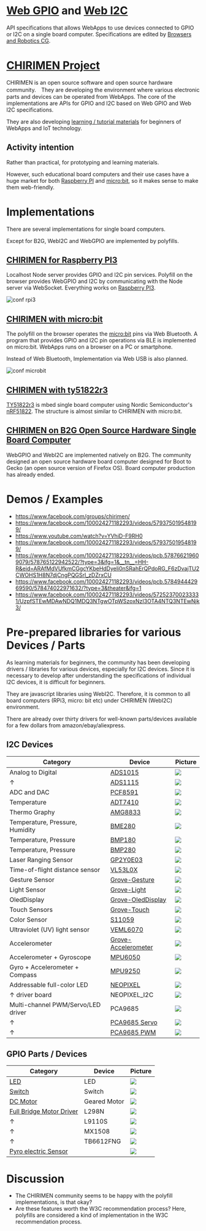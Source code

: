 # [Web GPIO](https://github.com/browserobo/WebGPIO) and [Web I2C](https://github.com/browserobo/WebI2C)
API specifications that allows WebApps to use devices connected to GPIO or I2C on a single board computer.
Specifications are edited by [Browsers and Robotics CG](https://www.w3.org/community/browserobo/).

# [CHIRIMEN Project](https://chirimen.org)
CHIRIMEN is an open source software and open source hardware community.　They are developing the environment where various electronic parts and devices can be operated from WebApps. The core of the implementations are APIs for GPIO and I2C based on Web GPIO and Web I2C specifications.

They are also developing [learning / tutorial materials](https://tutorial.chirimen.org) for beginners of WebApps and IoT technology.

## Activity intention
Rather than practical, for prototyping and learning materials.

However, such educational board computers and their use cases have a huge market for both [Raspberry PI](https://www.raspberrypi.org/) and [micro:bit](https://microbit.org/), so it makes sense to make them web-friendly.

# Implementations
There are several implementations for single board computers.

Except for B2G, WebI2C and WebGPIO are implemented by polyfills.

## [CHIRIMEN for Raspberry PI3](https://github.com/chirimen-oh/chirimen-raspi3)
Localhost Node server provides GPIO and I2C pin services. Polyfill on the browser provides WebGPIO and I2C by communicating with the Node server via WebSocket. Everything works on [Raspberry PI3](https://www.raspberrypi.org/).

![conf rpi3](https://qiita-user-contents.imgix.net/http%3A%2F%2Fgc.dfm.lrv.jp%2F0.secerror%2Farchitecture.png?ixlib=rb-1.2.2&auto=compress%2Cformat&fit=max&s=2982bb219c6a4eed787da4d5b81e12a4)

## [CHIRIMEN with micro:bit](https://github.com/chirimen-oh/chirimen-micro-bit)
The polyfill on the browser operates the [micro:bit](https://microbit.org/) pins via Web Bluetooth. A program that provides GPIO and I2C pin operations via BLE is implemented on micro:bit. WebApps runs on a browser on a PC or smartphone.

Instead of Web Bluetooth, Implementation via Web USB is also planned.

![conf microbit](https://github.com/chirimen-oh/chirimen-micro-bit/blob/master/imgs/chirimenMicrobitDiagram.png)

## [CHIRIMEN with ty51822r3](https://github.com/chirimen-oh/chirimen-TY51822r3)
[TY51822r3](https://os.mbed.com/platforms/Switch-Science-mbed-TY51822r3/) is mbed single board computer using Nordic Semiconductor's [nRF51822](https://www.nordicsemi.com/Products/Low-power-short-range-wireless/nRF51822). The structure is almost similar to CHIRIMEN with micro:bit.

## [CHIRIMEN on B2G Open Source Hardware Single Board Computer](https://github.com/chirimen-oh/release/releases)
WebGPIO and WebI2C are implemented natively on B2G.
The community designed an open source hardware board computer designed for Boot to Gecko (an open source version of Firefox OS). Board computer production has already ended.

# Demos / Examples

- https://www.facebook.com/groups/chirimen/
- https://www.facebook.com/100024271182293/videos/579375019548199/
- https://www.youtube.com/watch?v=YVhiD-F9RH0
- https://www.facebook.com/100024271182293/videos/579375019548199/
- https://www.facebook.com/100024271182293/videos/pcb.578766219609079/578765122942522/?type=3&ifg=1&__tn__=HH-R&eid=ARAfMdVUfkmCGgcYKbeHdDyeli0nSRahErQPdoRG_F6zDvajTU2CWOHS1H8N7djCngPQGSrl_zDZrxCU
- https://www.facebook.com/100024271182293/videos/pcb.578494442969590/578474022971632/?type=3&theater&ifg=1
- https://www.facebook.com/100024271182293/videos/572523700233331/UzpfSTEwMDAwNDQ1MDQ3NTgwOTpWSzoxNzI3OTA4NTQ3NTEwNjk3/


# Pre-prepared libraries for various Devices / Parts

As learning materials for beginners, the community has been developing drivers / libraries for various devices, especially for I2C devices. Since it is necessary to develop after understanding the specifications of individual I2C devices, it is difficult for beginners.

They are javascript libraries using WebI2C. Therefore, it is common to all board computers (RPi3, micro: bit etc) under CHIRIMEN (WebI2C) environment.

There are already over thirty drivers for well-known parts/devices available for a few dollars from amazon/ebay/aliexpress.

## I2C Devices

|Category|Device|Picture|
|-|-|-|
|Analog to Digital|[ADS1015](https://chirimen.org/chirimen-raspi3/gc/top/examples/#I2C-ADS1015)|![](imgs/ADS1015.jpg)|
|↑|[ADS1115](https://chirimen.org/chirimen-raspi3/gc/top/examples/#I2C-ADS1115)|![](imgs/ADS1115.jpg)|
|ADC and DAC|[PCF8591](https://chirimen.org/chirimen-raspi3/gc/top/examples/#I2C-PCF8591)|![](imgs/PCF8591.jpg)|
|Temperature|[ADT7410](https://chirimen.org/chirimen-raspi3/gc/top/examples/#I2C-ADT7410)|![](imgs/ADT7410.jpg)|
|Thermo Graphy|[AMG8833](https://chirimen.org/chirimen-raspi3/gc/top/examples/#I2C-AMG8833)|![](imgs/AMG8833.jpg)|
|Temperature, Pressure, Humidity|[BME280](https://chirimen.org/chirimen-raspi3/gc/top/examples/#I2C-BME280)|![](imgs/BME280.jpg)|
|Temperature, Pressure|[BMP180](https://chirimen.org/chirimen-raspi3/gc/top/examples/#I2C-BMP180)|![](imgs/BMP180.jpg)|
|Temperature, Pressure|[BMP280](https://chirimen.org/chirimen-raspi3/gc/top/examples/#I2C-BMP280)|![](imgs/BMP280.jpg)|
|Laser Ranging Sensor|[GP2Y0E03](https://chirimen.org/chirimen-raspi3/gc/top/examples/#I2C-GP2Y0E03)|![](imgs/GP2Y0E03.jpg)|
|Time-of-flight distance sensor|[VL53L0X](https://chirimen.org/chirimen-raspi3/gc/top/examples/#I2C-VL53L0X)|![](imgs/VL53L0X.jpg)|
|Gesture Sensor|[Grove-Gesture](https://chirimen.org/chirimen-raspi3/gc/top/examples/#I2C-Grove-Gesture)|![](imgs/Grove-Gesture.jpg)|
|Light Sensor|[Grove-Light](https://chirimen.org/chirimen-raspi3/gc/top/examples/#I2C-Grove-Light)|![](imgs/Grove-Light.jpg)|
|OledDisplay|[Grove-OledDisplay](https://chirimen.org/chirimen-raspi3/gc/top/examples/#I2C-Grove-OledDisplay)|![](imgs/Grove-OledDisplay.jpg)|
|Touch Sensors|[Grove-Touch](https://chirimen.org/chirimen-raspi3/gc/top/examples/#I2C-Grove-Touch)|![](imgs/Grove-Touch.jpg)|
|Color Sensor|[S11059](https://chirimen.org/chirimen-raspi3/gc/top/examples/#I2C-S11059)|![](imgs/S11059.jpg)|
|Ultraviolet (UV) light sensor |[VEML6070](https://chirimen.org/chirimen-raspi3/gc/top/examples/#I2C-VEML6070)|![](imgs/VEML6070.jpg)|
|Accelerometer|[Grove-Accelerometer](https://chirimen.org/chirimen-raspi3/gc/top/examples/#I2C-Grove-Accelerometer)|![](imgs/Grove-Accelerometer.jpg)|
|Accelerometer + Gyroscope|[MPU6050](https://chirimen.org/chirimen-raspi3/gc/top/examples/#I2C-MPU6050)|![](imgs/MPU6050.jpg)|
|Gyro + Accelerometer + Compass|[MPU9250](https://chirimen.org/chirimen-raspi3/gc/top/examples/#I2C-MPU9250)|![](imgs/MPU9250.jpg)|
|Addressable full-color LED|[NEOPIXEL](https://chirimen.org/chirimen-raspi3/gc/top/examples/#I2C-NEOPIXEL_I2C)|![](imgs/NEOPIXEL.jpg)|
|↑ driver board|NEOPIXEL_I2C|![](imgs/NEOPIXEL_I2C.jpg)|
|Multi-channel PWM/Servo/LED driver|PCA9685|![](imgs/PCA9685.jpg)|
|↑|[PCA9685 Servo](https://chirimen.org/chirimen-raspi3/gc/top/examples/#I2C-PCA9685)|![](imgs/PCA9685_Servo2.jpg)|
|↑|[PCA9685 PWM](https://chirimen.org/chirimen-raspi3/gc/top/examples/#GPIO-I2C-PWMHBridge-1)|![](imgs/PCA9685.jpg)|

## GPIO Parts / Devices
|Category|Device|Picture|
|-|-|-|
|[LED](https://chirimen.org/chirimen-raspi3/gc/top/examples/#GPIO-Blink)|LED|![](imgs/LED.jpg)|
|[Switch](https://chirimen.org/chirimen-raspi3/gc/top/examples/#GPIO-Button)|Switch|![](imgs/switch.jpg)|
|[DC Motor](https://tutorial.chirimen.org/raspi3/section1#led--)|Geared Motor|![](imgs/gearedMotor.jpg)|
|[Full Bridge Motor Driver](https://chirimen.org/chirimen-raspi3/gc/top/examples/#GPIO-HBridge)|L298N|![](imgs/L298N.jpg)|
|↑|L9110S|![](imgs/L9110S.jpg)|
|↑|MX1508|![](imgs/MX1508.jpg)|
|↑|TB6612FNG|![](imgs/TB6612FNG.jpg)|
|[Pyro electric Sensor](https://chirimen.org/chirimen-raspi3/gc/top/examples/#GPIO-pirSensor)||![](imgs/PIR%20Sensor.jpg)|

# Discussion
- The CHIRIMEN community seems to be happy with the polyfill implementations, is that okay?
- Are these features worth the W3C recommendation process? Here, polyfills are considered a kind of implementation in the W3C recommendation process.
